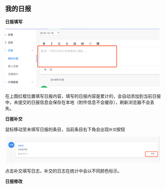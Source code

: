 ## 我的日报
**日报填写**

![](/assets/o_1cq2ls5ms1qvmlar1ft2127f1et79.png)

在上图红框位置填写日报内容，填写的日报内容是累计的，会自动添加到当前日报中，未提交的日报信息会保存在本地（附件信息不会缓存），刷新浏览器不会丢失。

**日报补交**

鼠标移动至未填写日报的条目，当前条目右下角会出现`补交`按钮

![](/assets/o_1cq2m37spuedq21cved6v4uee.png)

点击补交填写日志，补交的日志在统计中会以不同颜色标示。


**日报修改**